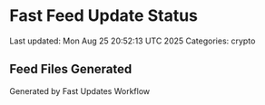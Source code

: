 # Fast Feed Update Status
Last updated: Mon Aug 25 20:52:13 UTC 2025
Categories: crypto

## Feed Files Generated

Generated by Fast Updates Workflow
